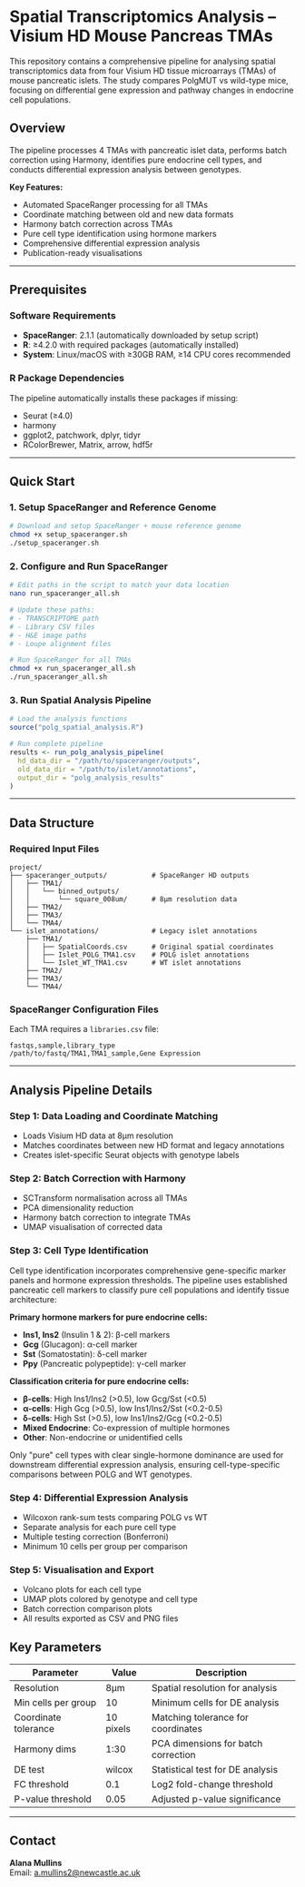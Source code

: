 # Spatial Transcriptomics Analysis – Visium HD Mouse Pancreas TMAs

This repository contains a comprehensive pipeline for analysing spatial transcriptomics data from four Visium HD tissue microarrays (TMAs) of mouse pancreatic islets. The study compares PolgMUT vs wild-type mice, focusing on differential gene expression and pathway changes in endocrine cell populations.

## Overview

The pipeline processes 4 TMAs with pancreatic islet data, performs batch correction using Harmony, identifies pure endocrine cell types, and conducts differential expression analysis between genotypes.

**Key Features:**
- Automated SpaceRanger processing for all TMAs
- Coordinate matching between old and new data formats
- Harmony batch correction across TMAs
- Pure cell type identification using hormone markers
- Comprehensive differential expression analysis
- Publication-ready visualisations

---

## Prerequisites

### Software Requirements
- **SpaceRanger**: 2.1.1 (automatically downloaded by setup script)
- **R**: ≥4.2.0 with required packages (automatically installed)
- **System**: Linux/macOS with ≥30GB RAM, ≥14 CPU cores recommended

### R Package Dependencies
The pipeline automatically installs these packages if missing:
- Seurat (≥4.0)
- harmony
- ggplot2, patchwork, dplyr, tidyr
- RColorBrewer, Matrix, arrow, hdf5r

---

## Quick Start

### 1. Setup SpaceRanger and Reference Genome
```bash
# Download and setup SpaceRanger + mouse reference genome
chmod +x setup_spaceranger.sh
./setup_spaceranger.sh
```

### 2. Configure and Run SpaceRanger
```bash
# Edit paths in the script to match your data location
nano run_spaceranger_all.sh

# Update these paths:
# - TRANSCRIPTOME path
# - Library CSV files
# - H&E image paths  
# - Loupe alignment files

# Run SpaceRanger for all TMAs
chmod +x run_spaceranger_all.sh
./run_spaceranger_all.sh
```

### 3. Run Spatial Analysis Pipeline
```R
# Load the analysis functions
source("polg_spatial_analysis.R")

# Run complete pipeline
results <- run_polg_analysis_pipeline(
  hd_data_dir = "/path/to/spaceranger/outputs",
  old_data_dir = "/path/to/islet/annotations", 
  output_dir = "polg_analysis_results"
)
```

---

## Data Structure

### Required Input Files

```
project/
├── spaceranger_outputs/           # SpaceRanger HD outputs
│   ├── TMA1/
│   │   └── binned_outputs/
│   │       └── square_008um/      # 8μm resolution data
│   ├── TMA2/
│   ├── TMA3/
│   └── TMA4/
└── islet_annotations/             # Legacy islet annotations
    ├── TMA1/
    │   ├── SpatialCoords.csv      # Original spatial coordinates
    │   ├── Islet_POLG_TMA1.csv    # POLG islet annotations
    │   └── Islet_WT_TMA1.csv      # WT islet annotations
    ├── TMA2/
    ├── TMA3/
    └── TMA4/
```

### SpaceRanger Configuration Files

Each TMA requires a `libraries.csv` file:
```csv
fastqs,sample,library_type
/path/to/fastq/TMA1,TMA1_sample,Gene Expression
```

---

## Analysis Pipeline Details

### Step 1: Data Loading and Coordinate Matching
- Loads Visium HD data at 8μm resolution
- Matches coordinates between new HD format and legacy annotations
- Creates islet-specific Seurat objects with genotype labels

### Step 2: Batch Correction with Harmony
- SCTransform normalisation across all TMAs
- PCA dimensionality reduction
- Harmony batch correction to integrate TMAs
- UMAP visualisation of corrected data

### Step 3: Cell Type Identification
Cell type identification incorporates comprehensive gene-specific marker panels and hormone expression thresholds. The pipeline uses established pancreatic cell markers to classify pure cell populations and identify tissue architecture:

**Primary hormone markers for pure endocrine cells:**
- **Ins1, Ins2** (Insulin 1 & 2): β-cell markers
- **Gcg** (Glucagon): α-cell marker  
- **Sst** (Somatostatin): δ-cell marker
- **Ppy** (Pancreatic polypeptide): γ-cell marker

**Classification criteria for pure endocrine cells:**
- **β-cells**: High Ins1/Ins2 (>0.5), low Gcg/Sst (<0.5)
- **α-cells**: High Gcg (>0.5), low Ins1/Ins2/Sst (<0.2-0.5)  
- **δ-cells**: High Sst (>0.5), low Ins1/Ins2/Gcg (<0.2-0.5)
- **Mixed Endocrine**: Co-expression of multiple hormones
- **Other**: Non-endocrine or unidentified cells

Only "pure" cell types with clear single-hormone dominance are used for downstream differential expression analysis, ensuring cell-type-specific comparisons between POLG and WT genotypes.

### Step 4: Differential Expression Analysis
- Wilcoxon rank-sum tests comparing POLG vs WT
- Separate analysis for each pure cell type
- Multiple testing correction (Bonferroni)
- Minimum 10 cells per group per comparison

### Step 5: Visualisation and Export
- Volcano plots for each cell type
- UMAP plots colored by genotype and cell type
- Batch correction comparison plots
- All results exported as CSV and PNG files


## Key Parameters

| Parameter | Value | Description |
|-----------|-------|-------------|
| Resolution | 8μm | Spatial resolution for analysis |
| Min cells per group | 10 | Minimum cells for DE analysis |
| Coordinate tolerance | 10 pixels | Matching tolerance for coordinates |
| Harmony dims | 1:30 | PCA dimensions for batch correction |
| DE test | wilcox | Statistical test for DE analysis |
| FC threshold | 0.1 | Log2 fold-change threshold |
| P-value threshold | 0.05 | Adjusted p-value significance |


---

## Contact

**Alana Mullins**  
Email: a.mullins2@newcastle.ac.uk





